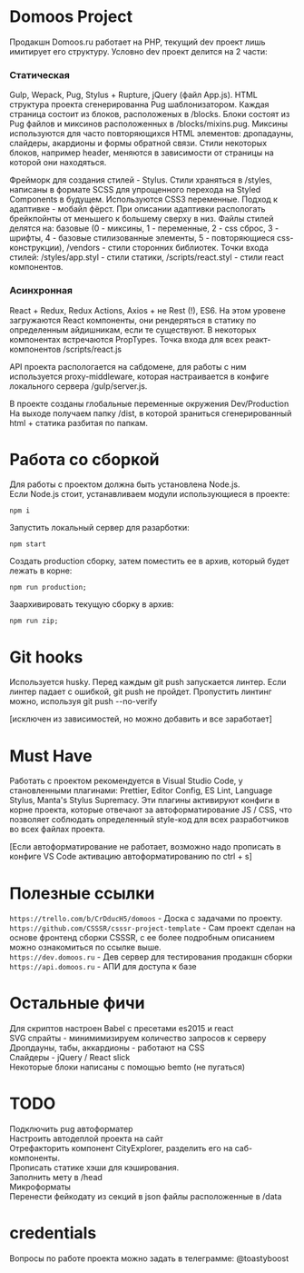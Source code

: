 # Domoos Project

Продакшн Domoos.ru работает на PHP, текущий dev проект лишь имитирует его структуру. Условно dev проект делится на 2 части:

### Cтатическая

Gulp, Wepack, Pug, Stylus + Rupture, jQuery (файл App.js). HTML структура проекта сгенерированна Pug шаблонизатором. Каждая страница состоит из блоков, расположеных в /blocks. Блоки состоят из Pug файлов и миксинов расположенных в /blocks/mixins.pug. Миксины используются для часто повторяющихся HTML элементов: дропадауны, слайдеры, акардионы и формы обратной связи. Стили некоторых блоков, например header, меняются в зависимости от страницы на которой они находяться.

Фрейморк для создания стилей - Stylus. Стили храняться в /styles, написаны в формате SCSS для упрощенного перехода на Styled Components в будущем. Используются CSS3 переменные. Подход к адаптивке - мобайл фёрст. При описании адаптивки распологать брейкпойнты от меньшего к большему сверху в низ. Файлы стилей делятся на: базовые (0 - миксины, 1 - переменные, 2 - css сброс, 3 - шрифты, 4 - базовые стилизованные элементы, 5 - повторяющиеся css-конструкции), /vendors - стили сторонних библиотек. Точки входа стилей: /styles/app.styl - стили статики, /scripts/react.styl - стили react компонентов.

### Асинхронная

React + Redux, Redux Actions, Axios + не Rest (!), ES6. На этом уровене загружаются React компоненты, они рендеряться в статику по определенным айдишникам, если те существуют. В некоторых компонентах встречаются PropTypes. Точка входа для всех реaкт-компонентов /scripts/react.js

API проекта распологается на сабдомене, для работы с ним используется proxy-middleware, которая настраивается в конфиге локального сервера /gulp/server.js.

В проекте созданы глобальные переменные окружения Dev/Production
На выходе получаем папку /dist, в которой зраниться сгенерированный html + статика разбитая по папкам.

# Работа со сборкой

Для работы с проектом должна быть установлена Node.js.  
Если Node.js стоит, устанавливаем модули использующиеся в проекте:

```
npm i
```

Запустить локальный сервер для разарботки:

```
npm start
```

Создать production сборку, затем поместить ее в архив, который будет лежать в корне:

```
npm run production;
```

Заархивировать текущую сборку в архив:

```
npm run zip;
```

# Git hooks

Используется husky. Перед каждым git push запускается линтер. Если линтер падает с ошибкой, git push не пройдет. Пропустить линтинг можно, используя git push --no-verify

[исключен из зависимостей, но можно добавить и все заработает]

# Must Have

Работать с проектом рекомендуется в Visual Studio Code, у становленными плагинами: Prettier, Editor Config, ES Lint, Language Stylus, Manta's Stylus Supremacy. Эти плагины активируют конфиги в корне проекта, которые отвечают за автоформатирование JS / CSS, что позволяет соблюдать определенный style-код для всех разработчиков во всех файлах проекта.

[Если автоформатирование не работает, возможно надо прописать в конфиге VS Code активацию автоформатированию по ctrl + s]

# Полезные ссылки

`https://trello.com/b/CrDducH5/domoos` - Доска с задачами по проекту.  
`https://github.com/CSSSR/csssr-project-template` - Сам проект сделан на основе фронтенд сборки CSSSR, c ее более подробным описанием можно ознакомиться по ссылке выше.  
`https://dev.domoos.ru` - Дев сервер для тестирования продакшн сборки  
`https://api.domoos.ru` - АПИ для доступа к базе

# Остальные фичи

Для скриптов настроен Babel с пресетами es2015 и react  
SVG спрайты - минимимизируем количество запросов к серверу  
Дропдауны, табы, аккардионы - работают на CSS  
Слайдеры - jQuery / React slick  
Некоторые блоки написаны с помощью bemto (не пугаться)

# TODO

Подключить pug автоформатер  
Настроить автодеплой проекта на сайт  
Отрефакторить компонент CityExplorer, разделить его на саб-компоненты.  
Прописать статике хэши для кэширования.  
Заполнить мету в /head  
Микроформаты  
Перенести фейкодату из секций в json файлы расположенные в /data

# credentials

Вопросы по работе проекта можно задать в телеграмме: @toastyboost
